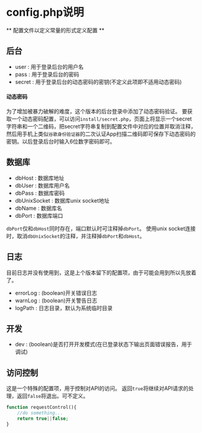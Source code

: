 # config.php说明

** 配置文件以定义常量的形式定义配置 **

## 后台

* user : 用于登录后台的用户名
* pass : 用于登录后台的密码
* secret : 用于登录后台的动态密码的密钥(不定义此项即不适用动态密码)

#### 动态密码

为了增加被暴力破解的难度，这个版本的后台登录中添加了动态密码验证。
要获取一个动态密码配置，可以访问`install/secret.php`，页面上将显示一个secret字符串和一个二维码，把secret字符串复制到配置文件中对应的位置并取消注释，然后用手机上类似`谷歌身份验证器`的二次认证App扫描二维码即可保存下动态密码的密钥。以后登录后台时输入6位数字密码即可。


## 数据库

* dbHost : 数据库地址
* dbUser : 数据库用户名
* dbPass : 数据库密码
* dbUnixSocket : 数据库unix socket地址
* dbName : 数据库名
* dbPort : 数据库端口

`dbPort`仅和`dbHost`同时存在，端口默认时可注释掉`dbPort`。
使用unix socket连接时，取消`dbUnixSocket`的注释，并注释掉`dbPort`和`dbHost`。

## 日志
目前日志并没有使用到，这是上个版本留下的配置项，由于可能会用到所以先放着了。

* errorLog : (boolean)开关错误日志
* warnLog : (boolean)开关警告日志
* logPath : 日志目录，默认为系统临时目录

## 开发

* dev : (boolean)是否打开开发模式(在已登录状态下输出页面错误报告，用于调试)

## 访问控制

这是一个特殊的配置项，用于控制对API的访问。
返回`true`将继续对API请求的处理，返回`false`将退出。可不定义。

```php
function requestControl(){
	//do something...
	return true||false;
}

```